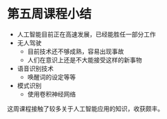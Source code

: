 # 第五周课程小结

- 人工智能目前正在高速发展，已经能胜任一部分工作
- 无人驾驶
  - 目前技术还不够成熟，容易出现事故
  - 人们在意识上还是不大能接受这样的新事物
- 语音识别技术
  - 唤醒词的设定等等
- 模式识别
  - 使用卷积神经网络

这周课程接触了较多关于人工智能应用的知识，收获颇丰。